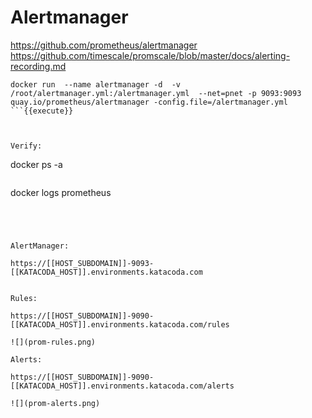
# Alertmanager

https://github.com/prometheus/alertmanager
https://github.com/timescale/promscale/blob/master/docs/alerting-recording.md

```
docker run  --name alertmanager -d  -v /root/alertmanager.yml:/alertmanager.yml  --net=pnet -p 9093:9093 quay.io/prometheus/alertmanager -config.file=/alertmanager.yml
```{{execute}}



Verify:

```
docker ps -a
```{{execute}}

```
docker logs prometheus
```{{execute}}




AlertManager:

https://[[HOST_SUBDOMAIN]]-9093-[[KATACODA_HOST]].environments.katacoda.com


Rules:

https://[[HOST_SUBDOMAIN]]-9090-[[KATACODA_HOST]].environments.katacoda.com/rules

![](prom-rules.png)

Alerts:

https://[[HOST_SUBDOMAIN]]-9090-[[KATACODA_HOST]].environments.katacoda.com/alerts

![](prom-alerts.png)